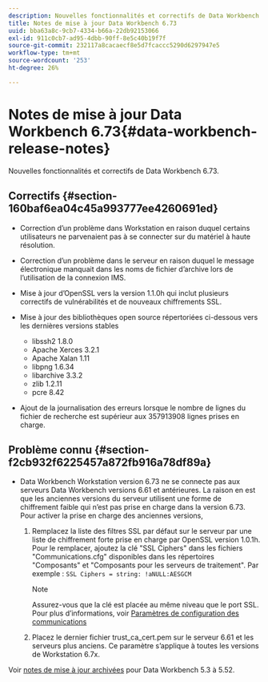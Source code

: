 ```yaml
---
description: Nouvelles fonctionnalités et correctifs de Data Workbench 6.73.
title: Notes de mise à jour Data Workbench 6.73
uuid: bba63a8c-9cb7-4334-b66a-22db92153066
exl-id: 911c0cb7-ad95-4dbb-90ff-8e5c40b19f7f
source-git-commit: 232117a8cacaecf8e5d7fcaccc5290d6297947e5
workflow-type: tm+mt
source-wordcount: '253'
ht-degree: 26%

---
```


# Notes de mise à jour Data Workbench 6.73{#data-workbench-release-notes}

Nouvelles fonctionnalités et correctifs de Data Workbench 6.73.

## Correctifs {#section-160baf6ea04c45a993777ee4260691ed}

* Correction d’un problème dans Workstation en raison duquel certains utilisateurs ne parvenaient pas à se connecter sur du matériel à haute résolution.
* Correction d’un problème dans le serveur en raison duquel le message électronique manquait dans les noms de fichier d’archive lors de l’utilisation de la connexion IMS.
* Mise à jour d’OpenSSL vers la version 1.1.0h qui inclut plusieurs correctifs de vulnérabilités et de nouveaux chiffrements SSL.
* Mise à jour des bibliothèques open source répertoriées ci-dessous vers les dernières versions stables

   * libssh2 1.8.0
   * Apache Xerces 3.2.1
   * Apache Xalan 1.11
   * libpng 1.6.34
   * libarchive 3.3.2
   * zlib 1.2.11
   * pcre 8.42

* Ajout de la journalisation des erreurs lorsque le nombre de lignes du fichier de recherche est supérieur aux 357913908 lignes prises en charge.

## Problème connu {#section-f2cb932f6225457a872fb916a78df89a}

* Data Workbench Workstation version 6.73 ne se connecte pas aux serveurs Data Workbench versions 6.61 et antérieures. La raison en est que les anciennes versions du serveur utilisent une forme de chiffrement faible qui n’est pas prise en charge dans la version 6.73. Pour activer la prise en charge des anciennes versions,

   1. Remplacez la liste des filtres SSL par défaut sur le serveur par une liste de chiffrement forte prise en charge par OpenSSL version 1.0.1h. Pour le remplacer, ajoutez la clé &quot;SSL Ciphers&quot; dans les fichiers &quot;Communications.cfg&quot; disponibles dans les répertoires &quot;Composants&quot; et &quot;Composants pour les serveurs de traitement&quot;. Par exemple : `SSL Ciphers = string: !aNULL:AESGCM`

      >[!NOTE]
      >
      >Assurez-vous que la clé est placée au même niveau que le port SSL. Pour plus d’informations, voir [Paramètres de configuration des communications](https://experienceleague.adobe.com/docs/data-workbench/using/server-admin-install/config-settings/c-comm-cfg-stgs.html)

   1. Placez le dernier fichier trust_ca_cert.pem sur le serveur 6.61 et les serveurs plus anciens. Ce paramètre s’applique à toutes les versions de Workstation 6.7x.

Voir [notes de mise à jour archivées](https://experienceleague.adobe.com/docs/data-workbench/using/release-notes/release-notes.html) pour Data Workbench 5.3 à 5.52.
